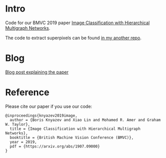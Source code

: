 # Intro

Code for our BMVC 2019 paper [Image Classification with Hierarchical Multigraph Networks](https://arxiv.org/abs/1907.09000).

The code to extract superpixels can be found [in my another repo](https://github.com/bknyaz/graph_attention_pool).

# Blog

[Blog post explaining the paper](https://towardsdatascience.com/can-we-do-better-than-convolutional-neural-networks-46ed90fed807)

# Reference

Please cite our paper if you use our code:

```
@inproceedings{knyazev2019image,
  author = {Boris Knyazev and Xiao Lin and Mohamed R. Amer and Graham W. Taylor},
  title = {Image Classification with Hierarchical Multigraph Networks},
  booktitle = {British Machine Vision Conference (BMVC)},
  year = 2019,
  pdf = {https://arxiv.org/abs/1907.09000}
}
```
